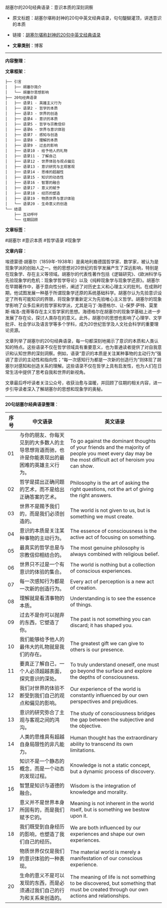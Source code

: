 胡塞尔的20句经典语录：意识本质的深刻洞察
- 原文标题：胡塞尔堪称封神的20句中英文经典语录，句句醍醐灌顶，讲透意识的本质
- 链接：[胡塞尔堪称封神的20句中英文经典语录](https://mp.weixin.qq.com/s/KzU_UUqIaQl8iD0Hk5Negg)

- **文章类别**：博客

---

**内容整理**：

**文章框架**：
```
├── 引言
│   ├── 胡塞尔简介
│   └── 胡塞尔思想影响
├── 20句经典语录
│   ├── 语录1 - 英雄主义行为
│   ├── 语录2 - 哲学的本质
│   ├── 语录3 - 世界的创造
│   ├── 语录4 - 意识的本质
│   ├── 语录5 - 哲学与宗教信仰
│   ├── 语录6 - 世界与意识体验
│   ├── 语录7 - 感知与创造
│   ├── 语录8 - 理解的本质
│   ├── 语录9 - 过去的影响
│   ├── 语录10 - 给予他人的礼物
│   ├── 语录11 - 了解自己
│   ├── 语录12 - 世界体验与观点偏见
│   ├── 语录13 - 意识研究与主观客观
│   ├── 语录14 - 思维的超越性
│   ├── 语录15 - 知识的动态性
│   ├── 语录16 - 智慧的融合
│   ├── 语录17 - 意义的赋予
│   ├── 语录18 - 经历的塑造
│   ├── 语录19 - 物质世界与意识体验
│   └── 语录20 - 生命意义的创造
└── 结语
    ├── 互动呼吁
    └── 往期回顾
```

**文章标签**：

#胡塞尔 #意识本质 #哲学语录 #现象学

**文章内容**：

埃德蒙德·胡塞尔（1859年-1938年）是奥地利裔德国哲学家、数学家，被认为是现象学派的创始人之一。他的思想对20世纪的哲学发展产生了深远影响，特别是在现象学、存在主义等领域。胡塞尔的代表性著作包括《逻辑研究》、《欧洲科学与先验现象学的危机：现象学哲学导论》以及《纯粹现象学与现象学还原》。胡塞尔在早期著作中，基于意向性分析，阐述了对历史主义和心理主义的批判。在成熟时期，他试图发展一种基于所谓现象学还原的系统基础科学。胡塞尔认为先验意识设定了所有可能知识的界限，将现象学重新定义为先验唯心主义哲学。胡塞尔的现象学影响了众多后来的哲学家和学派，尤其是马丁·海德格尔、让-保罗·萨特、莫里斯·梅洛-庞蒂等存在主义哲学家的思想。海德格尔在胡塞尔的现象学基础上进一步发展了存在论，探讨人类存在的意义。此外，胡塞尔的思想也影响了心理学、文学批评、社会学以及语言学等多个学科，成为20世纪哲学及人文社会科学的重要理论资源。

文章列举了胡塞尔的20句经典语录，每一句都深刻地揭示了意识的本质和人类认知的特点。这些语录不仅在哲学领域具有重要意义，也为普通读者提供了对自我意识和认知世界的深刻洞察。例如，语录“意识的本质是关注某种事物的主动行为”强调了意识的主动性和指向性；“每一次感知行为都是一次新的创造行为”则体现了胡塞尔对感知和创造关系的理解。这些语录不仅在哲学上具有启发性，也为人们在日常生活中提供了思考自我和世界的新视角。

文章最后呼吁读者关注公众号，收获治愈与温暖，并回顾了往期的相关内容，进一步引导读者深入了解胡塞尔的思想和现象学的奥秘。

---

**20句胡塞尔经典语录整理**：

| 序号  | 中文语录                                           | 英文语录                                                                                                                                                     |
| --- | ---------------------------------------------- | -------------------------------------------------------------------------------------------------------------------------------------------------------- |
| 01  | 与你的朋友、你每天见到的大多数人的主导思想背道而驰，也许是你能表现出的最困难的英雄主义行为。 | To go against the dominant thoughts of your friends and the majority of people you meet every day may be the most difficult act of heroism you can show. |
| 02  | 哲学是提出正确问题的艺术，而不是给出正确答案的艺术。                     | Philosophy is the art of asking the right questions, not the art of giving the right answers.                                                            |
| 03  | 世界不是赐予我们的，而是我们必须创造的。                           | The world is not given to us, but is something we must create.                                                                                           |
| 04  | 意识的本质是关注某种事物的主动行为。                             | The essence of consciousness is the active act of focusing on something.                                                                                 |
| 05  | 最真实的哲学总是与宗教信仰相结合的。                             | The most genuine philosophy is always combined with religious belief.                                                                                    |
| 06  | 世界只不过是一个有意识的体验的集合。                             | The world is nothing but a collection of conscious experiences.                                                                                          |
| 07  | 每一次感知行为都是一次新的创造行为。                             | Every act of perception is a new act of creation.                                                                                                        |
| 08  | 理解就是看清事物的本质。                                   | Understanding is to see the essence of things.                                                                                                           |
| 09  | 过去不是你可以抛弃的东西，它塑造了你。                            | The past is not something you can discard; it has shaped you.                                                                                            |
| 10  | 我们能够给予他人的最伟大的礼物就是我们的存在。                        | The greatest gift we can give to others is our presence.                                                                                                 |
| 11  | 要真正了解自己，一个人必须超越表面，探究意识的深处。                     | To truly understand oneself, one must go beyond the surface and explore the depths of consciousness.                                                     |
| 12  | 我们对世界的体验不断受到我们自己的观点和偏见的影响。                     | Our experience of the world is constantly influenced by our own perspectives and prejudices.                                                             |
| 13  | 意识的研究弥合了主观与客观之间的鸿沟。                            | The study of consciousness bridges the gap between the subjective and the objective.                                                                     |
| 14  | 人类的思维具有超越自身局限性的非凡能力。                           | Human thought has the extraordinary ability to transcend its own limitations.                                                                            |
| 15  | 知识不是一个静态的概念，而是一个动态的发现过程。                       | Knowledge is not a static concept, but a dynamic process of discovery.                                                                                   |
| 16  | 智慧是知识与道德的融合。                                   | Wisdom is the integration of knowledge and morality.                                                                                                     |
| 17  | 意义并不是世界本身所固有的，而是我们赋予它的。                        | Meaning is not inherent in the world itself, but is something we bestow upon it.                                                                         |
| 18  | 我们既受到自身经历的影响，也塑造了我们自己的经历。                      | We are both influenced by our experiences and shape our own experiences.                                                                                 |
| 19  | 物质世界仅仅是我们的意识体验的一种表现。                           | The material world is merely a manifestation of our conscious experience.                                                                                |
| 20  | 生命的意义不是可以发现的东西，而是必须通过我们自己的行为和关系来创造的。           | The meaning of life is not something to be discovered, but something that must be created through our own actions and relationships.                     |
